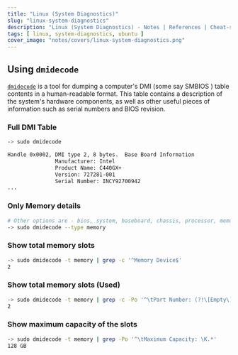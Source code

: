```yaml
---
title: "Linux (System Diagnostics)"
slug: "linux-system-diagnostics"
description: "Linux (System Diagnostics) - Notes | References | Cheat-sheet"
tags: [ linux, system-diagnostics, ubuntu ]
cover_image: "notes/covers/linux-system-diagnostics.png"
---
```




## Using `dmidecode`

[`dmidecode`][1] is a tool for dumping a computer's DMI (some say SMBIOS ) table contents in a human-readable format. This table contains a description of the system's hardware components, as well as other useful pieces of information such as serial numbers and BIOS revision.

### Full DMI Table

```bash
-> sudo dmidecode

Handle 0x0002, DMI type 2, 8 bytes.  Base Board Information
               Manufacturer: Intel
               Product Name: C440GX+
               Version: 727281-001
               Serial Number: INCY92700942
...
```

### Only Memory details
```bash
# Other options are - bios, system, baseboard, chassis, processor, memory, cache, connector, slot
-> sudo dmidecode --type memory
```

### Show total memory slots
```bash
-> sudo dmidecode -t memory | grep -c '^Memory Device$'
2
```

### Show total memory slots (Used)
```bash
-> sudo dmidecode -t memory | grep -c -Po '^\tPart Number: (?!\[Empty\])'
2
```

### Show maximum capacity of the slots
```bash
-> sudo dmidecode -t memory | grep -Po '^\tMaximum Capacity: \K.*'
128 GB
```


  [1]: https://linux.die.net/man/8/dmidecode

